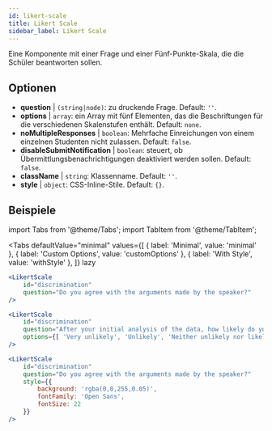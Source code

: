 ```yaml
---
id: likert-scale
title: Likert Scale
sidebar_label: Likert Scale
---
```


Eine Komponente mit einer Frage und einer Fünf-Punkte-Skala, die die Schüler beantworten sollen.

## Optionen

* __question__ | `(string|node)`: zu druckende Frage. Default: `''`.
* __options__ | `array`: ein Array mit fünf Elementen, das die Beschriftungen für die verschiedenen Skalenstufen enthält. Default: `none`.
* __noMultipleResponses__ | `boolean`: Mehrfache Einreichungen von einem einzelnen Studenten nicht zulassen. Default: `false`.
* __disableSubmitNotification__ | `boolean`: steuert, ob Übermittlungsbenachrichtigungen deaktiviert werden sollen. Default: `false`.
* __className__ | `string`: Klassenname. Default: `''`.
* __style__ | `object`: CSS-Inline-Stile. Default: `{}`.


## Beispiele

import Tabs from '@theme/Tabs';
import TabItem from '@theme/TabItem';

<Tabs
    defaultValue="minimal"
    values={[
        { label: 'Minimal', value: 'minimal' },
        { label: 'Custom Options', value: 'customOptions' },
        { label: 'With Style', value: 'withStyle' },
    ]}
    lazy
>

<TabItem value="minimal">

```jsx live
<LikertScale 
    id="discrimination" 
    question="Do you agree with the arguments made by the speaker?" 
/>
```
</TabItem>

<TabItem value="customOptions">

```jsx live
<LikertScale 
    id="discrimination" 
    question="After your initial analysis of the data, how likely do you think it is that players are discriminated against by soccer referees because of their skin tone?" 
    options={[ 'Very unlikely', 'Unlikely', 'Neither unlikely nor likely', 'Likely', 'Very Likely']}
/>
```
</TabItem>

<TabItem value="withStyle">

```jsx live
<LikertScale 
    id="discrimination" 
    question="Do you agree with the arguments made by the speaker?" 
    style={{ 
        background: 'rgba(0,0,255,0.05)', 
        fontFamily: 'Open Sans', 
        fontSize: 22 
    }}
/>
```

</TabItem>

</Tabs>
